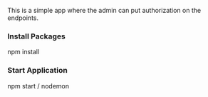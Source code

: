 This is a simple app where the admin can put authorization on the endpoints.


### Install Packages
npm install


### Start Application
npm start / nodemon

